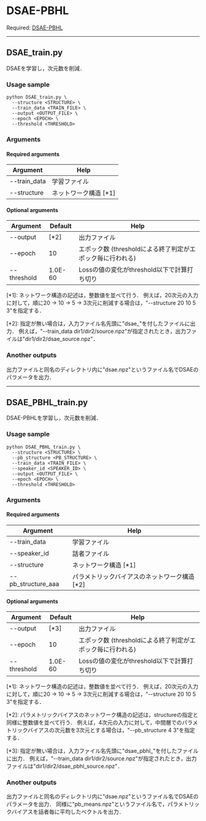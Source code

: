# DSAE-PBHL

Required: [DSAE-PBHL](https://github.com/RyoOzaki/DSAE-PBHL)

----
## DSAE_train.py
DSAEを学習し，次元数を削減．

### Usage sample
```
python DSAE_train.py \
  --structure <STRUCTURE> \
  --train_data <TRAIN_FILE> \
  --output <OUTPUT_FILE> \
  --epoch <EPOCH> \
  --threshold <THRESHOLD>
```

### Arguments

#### Required arguments
| Argument | Help |
|----------|------|
| --train_data | 学習ファイル |
| --structure | ネットワーク構造 \[\*1\] |

#### Optional arguments
| Argument | Default | Help |
|----------|---------|------|
| --output | \[\*2\] | 出力ファイル |
| --epoch | 10 | エポック数 (thresholdによる終了判定がエポック毎に行われる) |
| --threshold | 1.0E-60 | Lossの値の変化がthreshold以下で計算打ち切り |

\[\*1\]:
ネットワーク構造の記述は，整数値を並べて行う．
例えば，20次元の入力に対して，順に20 -> 10 -> 5 -> 3次元に削減する場合は，"--structure 20 10 5 3"を指定する．

\[\*2\]:
指定が無い場合は，入力ファイル名先頭に"dsae\_"を付したファイルに出力．
例えば，"--train_data dir1/dir2/source.npz"が指定されたとき，出力ファイルは"dir1/dir2/dsae\_source.npz"．

### Another outputs
出力ファイルと同名のディレクトリ内に"dsae.npz"というファイル名でDSAEのパラメータを出力．

----
## DSAE_PBHL_train.py
DSAE-PBHLを学習し，次元数を削減．

### Usage sample
```
python DSAE_PBHL_train.py \
  --structure <STRUCTURE> \
  --pb_structure <PB_STRUCTURE> \
  --train_data <TRAIN_FILE> \
  --speaker_id <SPEAKER_ID> \
  --output <OUTPUT_FILE> \
  --epoch <EPOCH> \
  --threshold <THRESHOLD>
```

### Arguments

#### Required arguments
| Argument | Help |
|----------|------|
| --train_data | 学習ファイル |
| --speaker_id | 話者ファイル |
| --structure | ネットワーク構造 \[\*1\] |
| --pb_structure_aaa | パラメトリックバイアスのネットワーク構造 \[\*2\] |

#### Optional arguments
| Argument | Default | Help |
|----------|---------|------|
| --output | \[\*3\] | 出力ファイル |
| --epoch | 10 | エポック数 (thresholdによる終了判定がエポック毎に行われる) |
| --threshold | 1.0E-60 | Lossの値の変化がthreshold以下で計算打ち切り |

\[\*1\]:
ネットワーク構造の記述は，整数値を並べて行う．
例えば，20次元の入力に対して，順に20 -> 10 -> 5 -> 3次元に削減する場合は，"--structure 20 10 5 3"を指定する．

\[\*2\]:
パラメトリックバイアスのネットワーク構造の記述は，structureの指定と同様に整数値を並べて行う．
例えば，4次元の入力に対して，中間層でのパラメトリックバイアスの次元数を3次元とする場合は，"--pb_structure 4 3"を指定する．


\[\*3\]:
指定が無い場合は，入力ファイル名先頭に"dsae\_pbhl\_"を付したファイルに出力．
例えば，"--train_data dir1/dir2/source.npz"が指定されたとき，出力ファイルは"dir1/dir2/dsae\_pbhl\_source.npz"．

### Another outputs
出力ファイルと同名のディレクトリ内に"dsae.npz"というファイル名でDSAEのパラメータを出力．
同様に"pb\_means.npz"というファイル名で，パラメトリックバイアスを話者毎に平均したベクトルを出力．
